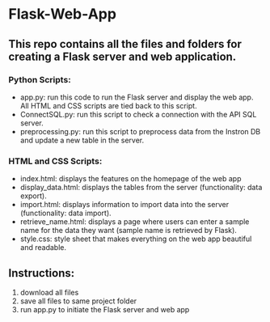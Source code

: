# Flask-Web-App

## This repo contains all the files and folders for creating a Flask server and web application.

### Python Scripts:
* app.py: run this code to run the Flask server and display the web app. All HTML and CSS scripts are tied back to this script.
* ConnectSQL.py: run this script to check a connection with the API SQL server.
* preprocessing.py: run this script to preprocess data from the Instron DB and update a new table in the server.

### HTML and CSS Scripts:
* index.html: displays the features on the homepage of the web app
* display_data.html: displays the tables from the server (functionality: data export).
* import.html: displays information to import data into the server (functionality: data import).
* retrieve_name.html: displays a page where users can enter a sample name for the data they want (sample name is retrieved by Flask).
* style.css: style sheet that makes everything on the web app beautiful and readable.

## Instructions:
1. download all files
2. save all files to same project folder
3. run app.py to initiate the Flask server and web app
